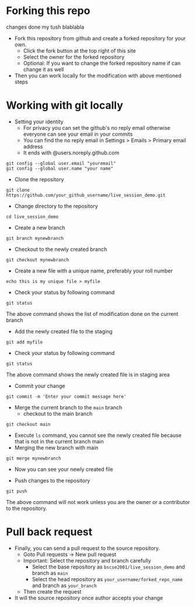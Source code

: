 # Forking this repo
changes done my tush blablabla
- Fork this repository from github and create a forked repository for your own. 
  - Click the fork button at the top right of this site
  - Select the owner for the forked repository
  - Optional: If you want to change the forked repository name if can change it as well
- Then you can work locally for the modification with above mentioned steps

# Working with git locally

- Setting your identity
  - For privacy you can set the github's no reply email 
  otherwise everyone can see your email in your commits
  - You can find the no reply email
  in Settings > Emails > Primary email address 
  - It ends with @users.noreply.github.com
```
git config --global user.email "youremail"
git config --global user.name "your name"
```

- Clone the repository
```
git clone https://github.com/your_github_username/live_session_demo.git
```
- Change directory to the repository
```
cd live_session_demo
```

- Create a new branch
```
git branch mynewbranch
```

- Checkout to the newly created branch
```
git checkout mynewbranch
```

- Create a new file with a unique name, preferably your roll number
```
echo this is my unique file > myfile
```

- Check your status by following command
```
git status
```
The above command shows the list of modification done on the current branch

- Add the newly created file to the staging
```
git add myfile
```

- Check your status by following command
```
git status
```
The above command shows the newly created file is in staging area

- Commit your change
```
git commit -m 'Enter your commit message here'
```

- Merge the current branch to the `main` branch
  - checkout to the main branch
```
git checkout main
```
  - Execute `ls` command, you cannot see the newly created file because that is not in the current branch main
  - Merging the new branch with main
```
git merge mynewbranch
```
  - Now you can see your newly created file

- Push changes to the repository 
```
git push
```
The above command will not work unless you are the owner or a contributor to the repository.

# Pull back request
- Finally, you can send a pull request to the source repository.
  - Goto Pull requests -> New pull request
  - Important: Select the repository and branch carefully
    - Select the base repository as `bscse2001/live_session_demo` and branch as `main`
    - Select the head repository as `your_username/forked_repo_name` and branch as `your_branch`
  - Then create the request
- It will the source repository once author accepts your change
